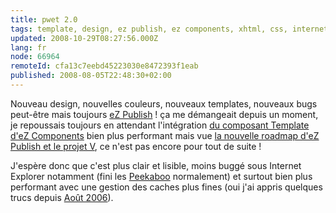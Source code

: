 ```yaml
---
title: pwet 2.0
tags: template, design, ez publish, ez components, xhtml, css, internet explorer
updated: 2008-10-29T08:27:56.000Z
lang: fr
node: 66964
remoteId: cfa13c7eebd45223030e8472393f1eab
published: 2008-08-05T22:48:30+02:00
---
```


Nouveau design, nouvelles couleurs, nouveaux templates, nouveaux bugs peut-être mais toujours [eZ Publish](/tag/ez+publish) ! ça me démangeait depuis un moment, je repoussais toujours en attendant l'intégration [du composant Template d'eZ Components](http://ezcomponents.org/docs/tutorials/Template) bien plus performant mais vue [la nouvelle roadmap d'eZ Publish et le projet V](/post/ez-conference-2008), ce n'est pas encore pour tout de suite !


J'espère donc que c'est plus clair et lisible, moins buggé sous Internet Explorer notamment (fini les [Peekaboo](http://www.positioniseverything.net/explorer/peekaboo.html) normalement) et surtout bien plus performant avec une gestion des caches plus fines (oui j'ai appris quelques trucs depuis [Août 2006](/post/ouverture)).

